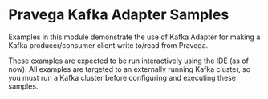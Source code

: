 <!--
Copyright (c) Dell Inc., or its subsidiaries. All Rights Reserved.

Licensed under the Apache License, Version 2.0 (the "License");
you may not use this file except in compliance with the License.
You may obtain a copy of the License at

    http://www.apache.org/licenses/LICENSE-2.0
-->
# Pravega Kafka Adapter Samples

Examples in this module demonstrate the use of Kafka Adapter for making a Kafka producer/consumer 
client write to/read from Pravega. 

These examples are expected to be run interactively using the IDE (as of now). All examples are targeted
to an externally running Kafka cluster, so you must run a Kafka cluster before configuring and executing these samples. 

